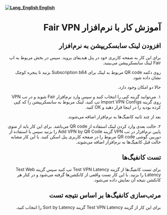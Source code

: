 [**![Lang_English](https://user-images.githubusercontent.com/125398461/229074810-599bd7f9-0bc1-44a9-b76e-90bf7e182314.png) English**](https://github.com/hiddify/hiddify-config/wiki/Tutorial-for-Fair-VPN-app)

<div dir=rtl>

# آموزش کار با نرم‌افزار Fair VPN


## افزودن لینک سابسکریپشن به نرم‌افزار

برای این کار به صفحه کاربری خود در پنل هیدیفای بروید. سپس در بخش مربوط به اپ Fair لینک سابسکریپشن می‌بینید. 

روی دکمه QR code مربوط به لینک برای Subscription b64 بزنید تا پنجره کوچک نشان داده شود. 


حالا دو امکان وجود دارد. 

۱. می‌توانید گزینه کپی را انتخاب کنید و سپس وارد نرم‌افزار Fair شوید و در تب VPN روی گزینه Import VPN Configs تپ کنید. لینک مربوط به سابسکریپشن را که کپی کرده بودید را در اینجا قرار دهید و OK کنید. 

بعد از چند ثانیه کانفیگ‌ها به نرم‌افزار اضافه می‌شوند. 


۲. حالت بعدی وارد کردن لینک استفاده از QR code می‌باشد. برای این کار باید از منوی پایین نرم‌افزار در تب VPN گزینه Add VPN by QR Code را بزنید سپس با استفاده از دوربین گوشی QR code مربوط را در صفحه کاربری پنل اسکن کنید. با این کار مشابه حالت قبل کانفیگ‌ها به نرم‌افزار اضافه می‌شوند. 

## تست کانفیگ‌ها

برای تست کانفیگ‌ها از گزینه Test VPN Latency تپ کنید سپس گزینه Test Web Latency را بزنید. با این کار تست واقعی از کانکشن‌ها گرفته می‌شود و در کنار هر کانکشن نتیجه آن نمایش داده می‌شود. 


## مرتب‌سازی کانفیگ‌ها بر اساس نتیجه تست

برای این کار از گزینه Test VPN Latency گزینه Sort by Latency را انتخاب کنید. 